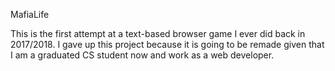 MafiaLife

This is the first attempt at a text-based browser game I ever did back in 2017/2018. I gave up this project because it is going to be remade given that I am a graduated CS student now and work as a web developer.
